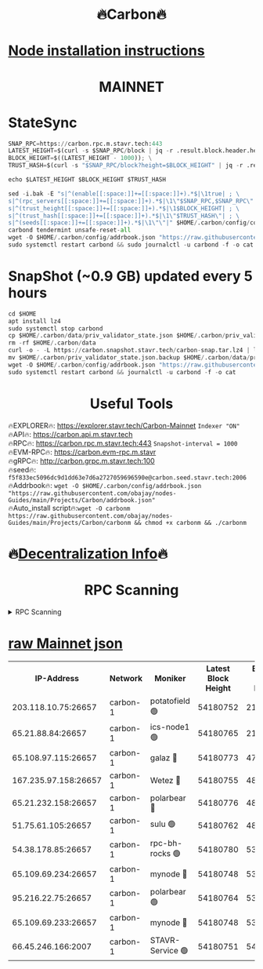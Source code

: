 <h1 align="center"> 🔥Carbon🔥</h1>

[Node installation instructions](https://github.com/obajay/nodes-Guides/tree/main/Projects/Carbon)
=
<h1 align="center"> MAINNET</h1>

# StateSync
```python
SNAP_RPC=https://carbon.rpc.m.stavr.tech:443
LATEST_HEIGHT=$(curl -s $SNAP_RPC/block | jq -r .result.block.header.height); \
BLOCK_HEIGHT=$((LATEST_HEIGHT - 1000)); \
TRUST_HASH=$(curl -s "$SNAP_RPC/block?height=$BLOCK_HEIGHT" | jq -r .result.block_id.hash)

echo $LATEST_HEIGHT $BLOCK_HEIGHT $TRUST_HASH

sed -i.bak -E "s|^(enable[[:space:]]+=[[:space:]]+).*$|\1true| ; \
s|^(rpc_servers[[:space:]]+=[[:space:]]+).*$|\1\"$SNAP_RPC,$SNAP_RPC\"| ; \
s|^(trust_height[[:space:]]+=[[:space:]]+).*$|\1$BLOCK_HEIGHT| ; \
s|^(trust_hash[[:space:]]+=[[:space:]]+).*$|\1\"$TRUST_HASH\"| ; \
s|^(seeds[[:space:]]+=[[:space:]]+).*$|\1\"\"|" $HOME/.carbon/config/config.toml
carbond tendermint unsafe-reset-all
wget -O $HOME/.carbon/config/addrbook.json "https://raw.githubusercontent.com/obajay/nodes-Guides/main/Projects/Carbon/addrbook.json"
sudo systemctl restart carbond && sudo journalctl -u carbond -f -o cat
```
# SnapShot (~0.9 GB) updated every 5 hours
```python
cd $HOME
apt install lz4
sudo systemctl stop carbond
cp $HOME/.carbon/data/priv_validator_state.json $HOME/.carbon/priv_validator_state.json.backup
rm -rf $HOME/.carbon/data
curl -o - -L https://carbon.snapshot.stavr.tech/carbon-snap.tar.lz4 | lz4 -c -d - | tar -x -C $HOME/.carbon --strip-components 2
mv $HOME/.carbon/priv_validator_state.json.backup $HOME/.carbon/data/priv_validator_state.json
wget -O $HOME/.carbon/config/addrbook.json "https://raw.githubusercontent.com/obajay/nodes-Guides/main/Projects/Carbon/addrbook.json"
sudo systemctl restart carbond && journalctl -u carbond -f -o cat
```

 <h1 align="center"> Useful Tools</h1>

🔥EXPLORER🔥:     https://explorer.stavr.tech/Carbon-Mainnet        `Indexer "ON"` \
🔥API🔥:          https://carbon.api.m.stavr.tech \
🔥RPC🔥:          https://carbon.rpc.m.stavr.tech:443              `Snapshot-interval = 1000` \
🔥EVM-RPC🔥:      https://carbon.evm-rpc.m.stavr \
🔥gRPC🔥:         http://carbon.grpc.m.stavr.tech:100 \
🔥seed🔥:      `f5f833ec5096dc9d1dd63e7d6a2727059696590e@carbon.seed.stavr.tech:2006` \
🔥Addrbook🔥:  `wget -O $HOME/.carbon/config/addrbook.json "https://raw.githubusercontent.com/obajay/nodes-Guides/main/Projects/Carbon/addrbook.json"` \
🔥Auto_install script🔥:`wget -O carbonm https://raw.githubusercontent.com/obajay/nodes-Guides/main/Projects/Carbon/carbonm && chmod +x carbonm && ./carbonm`

🔥[Decentralization Info](https://github.com/obajay/StateSync-snapshots/tree/main/Projects/Carbon/Decentralization)🔥
=
<h1 align="center"> RPC Scanning</h1>

<details>
<summary>RPC Scanning</summary>

<h2 align="center"> We scan nodes in real time every 4 hours. And we provide the final result of RPC endpoints.
We cannot influence the operation of these nodes in any way. </h2>


```python
If Voting Power is higher than 0 --> then the Node is a validator of the network and may be subject to attack and be a potential threat to the chain.
```
```python
We marked such validators with a red symbol
```

</details>

[raw Mainnet json](https://rpc-check.carbonm.stavr.tech/carbonm/rpc-carbonm-result.json)
=


<table><tr><th>IP-Address</th><th>Network</th><th>Moniker</th><th>Latest Block Height</th><th>Earliest Block Height</th><th>Catching Up</th><th>Tx Index</th><th>Voting Power</th><th>Scan Time</th></tr><tr><td>203.118.10.75:26657</td><td>carbon-1</td><td>potatofield 🟢</td><td>54180752</td><td>21164241</td><td>False</td><td>on</td><td>0</td><td>2024-02-26T23:17:53.291199923UTC</td></tr><tr><td>65.21.88.84:26657</td><td>carbon-1</td><td>ics-node1 🟢</td><td>54180765</td><td>21164241</td><td>False</td><td>off</td><td>0</td><td>2024-02-26T23:18:17.503798045UTC</td></tr><tr><td>65.108.97.115:26657</td><td>carbon-1</td><td>galaz 🔴</td><td>54180773</td><td>47374001</td><td>False</td><td>on</td><td>11330949016</td><td>2024-02-26T23:18:30.022617976UTC</td></tr><tr><td>167.235.97.158:26657</td><td>carbon-1</td><td>Wetez 🔴</td><td>54180755</td><td>48067570</td><td>False</td><td>on</td><td>1353359271</td><td>2024-02-26T23:17:59.663003840UTC</td></tr><tr><td>65.21.232.158:26657</td><td>carbon-1</td><td>polarbear 🔴</td><td>54180776</td><td>48126001</td><td>False</td><td>on</td><td>10487521887</td><td>2024-02-26T23:18:40.488515717UTC</td></tr><tr><td>51.75.61.105:26657</td><td>carbon-1</td><td>sulu 🟢</td><td>54180762</td><td>48742001</td><td>False</td><td>on</td><td>0</td><td>2024-02-26T23:18:10.704222222UTC</td></tr><tr><td>54.38.178.85:26657</td><td>carbon-1</td><td>rpc-bh-rocks 🟢</td><td>54180780</td><td>53130001</td><td>False</td><td>on</td><td>0</td><td>2024-02-26T23:18:46.858036038UTC</td></tr><tr><td>65.109.69.234:26657</td><td>carbon-1</td><td>mynode 🔴</td><td>54180748</td><td>53160001</td><td>False</td><td>off</td><td>12842468492</td><td>2024-02-26T23:17:41.548638643UTC</td></tr><tr><td>95.216.22.75:26657</td><td>carbon-1</td><td>polarbear 🟢</td><td>54180764</td><td>53882001</td><td>False</td><td>on</td><td>0</td><td>2024-02-26T23:18:15.115749896UTC</td></tr><tr><td>65.109.69.233:26657</td><td>carbon-1</td><td>mynode 🔴</td><td>54180748</td><td>53950001</td><td>False</td><td>off</td><td>9267693183</td><td>2024-02-26T23:17:41.245858727UTC</td></tr><tr><td>66.45.246.166:2007</td><td>carbon-1</td><td>STAVR-Service 🟢</td><td>54180751</td><td>54173001</td><td>False</td><td>on</td><td>0</td><td>2024-02-26T23:18:08.373121620UTC</td></tr></table>
